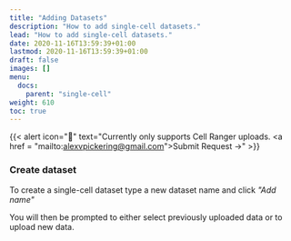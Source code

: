 ```yaml
---
title: "Adding Datasets"
description: "How to add single-cell datasets."
lead: "How to add single-cell datasets."
date: 2020-11-16T13:59:39+01:00
lastmod: 2020-11-16T13:59:39+01:00
draft: false
images: []
menu:
  docs:
    parent: "single-cell"
weight: 610
toc: true
---
```


{{< alert icon="🚧" text="Currently only supports Cell Ranger uploads. <a href = \"mailto:alexvpickering@gmail.com\">Submit Request →</a>" >}}


### Create dataset

To create a single-cell dataset type a new dataset name and click *"Add name"*

You will then be prompted to either select previously uploaded data or to upload new data.